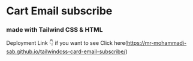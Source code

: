 # Cart Email subscribe
### made with Tailwind CSS & HTML

Deployment Link 👇
if you want to see Click here(https://mr-mohammadi-sab.github.io/tailwindcss-card-email-subscribe/)